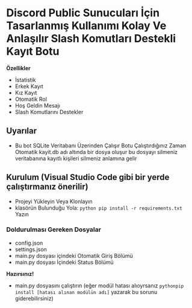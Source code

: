 # Discord Public Sunucuları İçin Tasarlanmış Kullanımı Kolay Ve Anlaşılır Slash Komutları Destekli Kayıt Botu

**Özellikler**
- İstatistik
- Erkek Kayıt
- Kız Kayıt
- Otomatik Rol
- Hoş Geldin Mesajı
- Slash Komutlarını Destekler

## Uyarılar
- Bu bot SQLite Veritabanı Üzerinden Çalışır Botu Çalıştırdığınız Zaman Otomatik kayit.db adı altında bir dosya oluşur bu dosyayı silmeniz veritabanına kayıtlı kişileri silmeniz anlamına gelir

## Kurulum (Visual Studio Code gibi bir yerde çalıştırmanız önerilir)

- Projeyi Yükleyin Veya Klonlayın
- klasörün Bulunduğu Yola: ```python pip install -r requirements.txt``` Yazın

### Doldurulması Gereken Dosyalar
- config.json
- settings.json
- main.py dosyası içindeki Otomatik Giriş Bölümü
- main.py dosyası İçindeki Status Bölümü

**Hazırsınız!**

- main.py dosyasını çalıştırın (eğer modül hatası alıoyrsanız ```pythonpip install [hatası alınan modülün adı]``` yazarak bu sorunu giderebilirsiniz)

